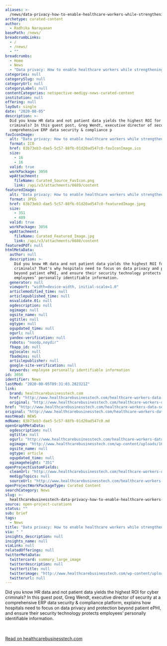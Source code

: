 ```yaml
---
aliases: >-
  /news/data-privacy-how-to-enable-healthcare-workers-while-strengthening-security
archetype: curated-content
author:
  - Radhika Narayanan
basePath: /news/
breadcrumbLinks:
  - /
  - /news/
  - ""
breadcrumbs:
  - Home
  - News
  - "Data privacy: How to enable healthcare workers while strengthening security"
categories: null
categorySlug: null
categoryUrl: null
categoryLabel: null
contentCategories: netspective-medigy-news-curated-content
institution: null
offering: null
layOut: single
date: "2020-08-05"
description: >-
  Did you know HR data and not patient data yields the highest ROI for cyber
  criminals? In this guest post, Greg Wendt, executive director of security at a
  comprehensive ERP data security & compliance p
favIconImage:
  alt: "Data privacy: How to enable healthcare workers while strengthening security"
  format: ICO
  href: 83b73eb3-dae5-5c57-88fb-01d20ad547c0-favIconImage.ico
  size:
    - 16
    - 16
  valid: true
  workPackage: 3056
  wpAttachment:
    fileName: Curated_Source_FavIcon.png
    link: /api/v3/attachments/8689/content
featuredImage:
  alt: "Data privacy: How to enable healthcare workers while strengthening security"
  format: JPEG
  href: 83b73eb3-dae5-5c57-88fb-01d20ad547c0-featuredImage.jpeg
  size:
    - 351
    - 489
  valid: true
  workPackage: 3056
  wpAttachment:
    fileName: Curated_Featured_Image.jpg
    link: /api/v3/attachments/8688/content
featuredPdf: null
htmlMetaData:
  author: null
  description: >-
    Did you know HR data and not patient data yields the highest ROI for cyber
    criminals? That's why hospitals need to focus on data privacy and protection
    beyond patient ePHI, and ensure their security technology protects
    employees’ personally identifiable information.
  generator: null
  viewport: "width=device-width, initial-scale=1.0"
  articlemodified_time: null
  articlepublished_time: null
  msvalidate.01: null
  ogdescription: null
  ogimage: null
  ogsite_name: null
  ogtitle: null
  ogtype: null
  ogupdated_time: null
  ogurl: null
  yandex-verification: null
  robots: "noodp,noydir"
  fbapp_id: null
  oglocale: null
  fbadmins: null
  articlepublisher: null
  google-site-verification: null
  keywords: employee personally identifiable information
id: 3056
identifier: News
lastMod: "2020-08-05T09:31:03.282321Z"
link:
  brand: healthcarebusinesstech.com
  href: "http://www.healthcarebusinesstech.com/healthcare-workers-data-security/"
  original: "http://www.healthcarebusinesstech.com/healthcare-workers-data-security/"
href: "http://www.healthcarebusinesstech.com/healthcare-workers-data-security/"
original: "http://www.healthcarebusinesstech.com/healthcare-workers-data-security/"
mastHead: NEWS
mdName: 83b73eb3-dae5-5c57-88fb-01d20ad547c0.md
openGraphMetaData:
  ogdescription: null
  ogtitle: null
  ogurl: "http://www.healthcarebusinesstech.com/healthcare-workers-data-security/"
  ogimage: "http://www.healthcarebusinesstech.com/wp-content/uploads/166738231.jpg"
  ogsite_name: null
  ogtype: article
  ogupdated_time: null
  ogimageheight: "351"
openProjectCustomFields:
  cleanUrl: "http://www.healthcarebusinesstech.com/healthcare-workers-data-security/"
  medigyTopics: null
  sourceUrl: "http://www.healthcarebusinesstech.com/healthcare-workers-data-security/"
openProjectWorkPackageType: Curated Content
searchCategory: News
slug: >-
  healthcarebusinesstech-data-privacy-how-to-enable-healthcare-workers-while-strengthening-security-test
source: open-project-curations
status: ""
sub: brief
tags:
  - News
title: "Data privacy: How to enable healthcare workers while strengthening security"
via: " "
insights_description: null
insights_name: null
viaLink: null
relatedOfferings: null
twitterMetaData:
  twittercard: summary_large_image
  twitterdescription: null
  twittertitle: null
  twitterimage: "http://www.healthcarebusinesstech.com/wp-content/uploads/166738231.jpg?w=640"
  twitterurl: null
---
```


Did you know HR data and not patient data yields the highest ROI for cyber criminals? In this guest post, Greg Wendt, executive director of security at a comprehensive ERP data security & compliance platform, explains how hospitals need to focus on data privacy and protection beyond patient ePHI, and ensure their security technology protects employees’ personally identifiable information.

<br><br><a target="_blank" href=http://www.healthcarebusinesstech.com/healthcare-workers-data-security/>Read on healthcarebusinesstech.com</a>
